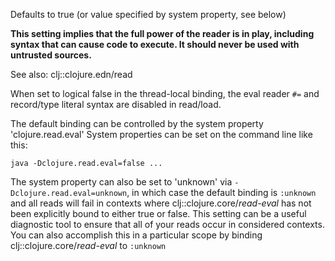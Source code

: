 Defaults to true (or value specified by system property, see below)

**This setting implies that the full power of the reader is in play, including syntax that can cause code to execute. It should never be used with untrusted sources.**

See also: clj::clojure.edn/read

When set to logical false in the thread-local binding, the eval reader
`#=` and record/type literal syntax are disabled in read/load.

The default binding can be controlled by the system property
'clojure.read.eval' System properties can be set on the command line
like this:

    java -Dclojure.read.eval=false ...

The system property can also be set to 'unknown' via
`-Dclojure.read.eval=unknown`, in which case the default binding is
`:unknown` and all reads will fail in contexts where
clj::clojure.core/*read-eval* has not been explicitly bound to either
true or false. This setting can be a useful diagnostic tool to ensure
that all of your reads occur in considered contexts. You can also
accomplish this in a particular scope by binding
clj::clojure.core/*read-eval* to `:unknown`
